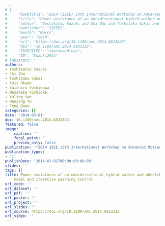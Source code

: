 ```yaml
---
# {
#     "booktitle": "2014 {IEEE} 13th International Workshop on Advanced Motion Control ({AMC})",
#     "title": "Power assistance of an omnidirectional hybrid walker and wheelchair with admittance model and Iterative Learning Control",
#     "author": "Toshikatsu Suzuki and Chi Zhu and Toshitaka Sakai and Yuji Okada and Yuichiro Yoshikawa and Masataka Yoshioka and Yuling Yan and Haoyong Yu and Feng Duan",
#     "publisher": "{IEEE}",
#     "month": "March",
#     "year": "2014",
#     "url": "https://doi.org/10.1109/amc.2014.6823323",
#     "doi": "10.1109/amc.2014.6823323",
#     "ENTRYTYPE": "inproceedings",
#     "ID": "Suzuki2014"
# }abstract: ''
authors:
- Toshikatsu Suzuki
- Chi Zhu
- Toshitaka Sakai
- Yuji Okada
- Yuichiro Yoshikawa
- Masataka Yoshioka
- Yuling Yan
- Haoyong Yu
- Feng Duan
categories: []
date: '2014-03-01'
doi: 10.1109/amc.2014.6823323
featured: false
image:
    caption: ''
    focal_point: ''
    preview_only: false
publication: '*2014 IEEE 13th International Workshop on Advanced Motion Control (AMC),March*'
publication_types:
- '1'
publishDate: '2014-03-01T00:00:00+08:00'
slides: ''
tags: []
title: Power assistance of an omnidirectional hybrid walker and wheelchair with admittance
    model and Iterative Learning Control
url_code: ''
url_dataset: ''
url_pdf: ''
url_poster: ''
url_project: ''
url_slides: ''
url_source: https://doi.org/10.1109/amc.2014.6823323
url_video: ''
---
```

